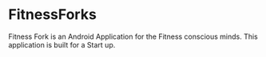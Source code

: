# FitnessForks

Fitness Fork is an Android Application for the Fitness conscious minds. This application is built for a Start up.
